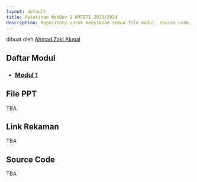 ```yaml
---
layout: default
title: Pelatihan WebDev 2 KMTETI 2023/2024
description: Repository untuk menyimpan semua file modul, source code, dan file presentation dari kegiatan Pelatihan WebDev 2 KMTETI 2023/2024.
---
```


dibuat oleh [Ahmad Zaki Akmal](https://github.com/ahmadzaki2975)

## **Daftar Modul**

- ### [Modul 1](./modul1.html)

## **File PPT**

TBA

## **Link Rekaman**

TBA

## **Source Code**

TBA